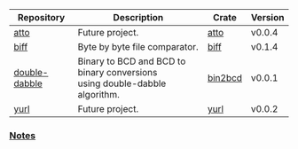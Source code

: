 | Repository                                                | Description                                                                    | Crate                                       | Version |
|-----------------------------------------------------------|--------------------------------------------------------------------------------|---------------------------------------------|---------|
| [atto](https://github.com/wisbery/atto)                   | Future project.                                                                | [atto](https://crates.io/crates/atto)       | v0.0.4  |
| [biff](https://github.com/wisbery/biff)                   | Byte by byte file comparator.                                                  | [biff](https://crates.io/crates/biff)       | v0.1.4  |
| [double-dabble](https://github.com/wisbery/double-dabble) | Binary to BCD and BCD to binary conversions<br/>using double-dabble algorithm. | [bin2bcd](https://crates.io/crates/bin2bcd) | v0.0.1  |
| [yurl](https://github.com/wisbery/yurl)                   | Future project.                                                                | [yurl](https://crates.io/crates/yurl)       | v0.0.2  |

### [Notes](https://wisbery.github.io/)
